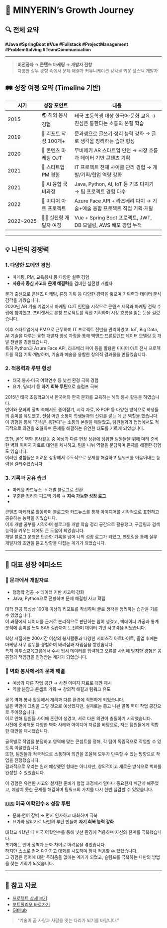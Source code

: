 # 🌱 MINYERIN’s Growth Journey

## 🔍 전체 요약
**#Java #SpringBoot #Vue #Fullstack #ProjectManagement #ProblemSolving #TeamCommunication**

---

> **비전공자 → 콘텐츠 마케팅 → 개발자 전향**  
> 다양한 실무 경험 속에서 문제 해결과 커뮤니케이션 감각을 키운 풀스택 개발자

## 🛤️ 성장 여정 요약 (Timeline 기반)

| 시기 | 성장 포인트 | 내용 |
|------|--------------|------|
| 2015 | 🌏 해외 봉사 경험 | 태국 초등학생 대상 한국어·문화 교육 → 진심은 통한다는 소통의 본질 학습 |
| 2019 | 📖 리포트 작성 100개+ | 문과생으로 글쓰기·정리 능력 강화 → 글로 생각을 정리하는 습관 형성 |
| 2020 | 🎥 콘텐츠 마케팅 OJT | 무비에키 AR 스타트업 인턴 → 시장 흐름과 데이터 기반 콘텐츠 기획 |
| 2021 | 🚀 스타트업 PM 경험 | IT 프로젝트 전체 사이클 관리 경험 → 개발/기획/협업 역량 강화 |
| 2021 | 🤖 AI 융합 국비과정 | Java, Python, AI, IoT 등 기초 다지기 → 팀 프로젝트 경험 다수 |
| 2022 | 🎨 미디어 아트 프로젝트 | Azure Face API + 라즈베리 파이 → 기술+예술 융합 프로젝트 직접 기획·개발 |
| 2022~2025 | 👩‍💻 실전형 개발자 여정 | Vue + Spring Boot 프로젝트, JWT, DB 모델링, AWS 배포 경험 누적 |


---


## 💡 나만의 경쟁력  

### 1. 다양한 도메인 경험
- 마케팅, PM, 교육봉사 등 다양한 실무 경험
- **사용자 중심 사고**와 **문제 해결력**을 겸비한 실전형 개발자


문과 출신으로 콘텐츠 마케팅, 론칭 기획 등 다양한 경력을 쌓으며 기획력과 데이터 분석 감각을 키웠습니다.  
2020년 AR 기술 기업에서 마케팅 OJT 인턴을 시작으로 콘텐츠 제작과 마케팅 전략 수립에 참여했고, 프리랜서로 론칭 프로젝트를 직접 기획하며 시장 흐름을 읽는 눈을 길렀습니다.

이후 스타트업에서 PM으로 근무하며 IT 프로젝트 전반을 관리하였고, IoT, Big Data, AI 기술을 다루는 융합 개발자 양성 과정을 통해 백엔드·프론트엔드·데이터 모델링 등 개발 전반을 경험했습니다.  
특히 Python과 Azure Face API, 라즈베리 파이 등을 활용한 미디어 아트 전시 프로젝트를 직접 기획·개발하며, 기술과 예술을 융합한 창의적 결과물을 만들었습니다.

### 2. 적응력과 루틴 형성
- 태국 봉사·미국 어학연수 등 낯선 환경 극복 경험
- 요가, 달리기 등 **자기 회복 루틴**으로 슬럼프 극복

2015년 태국 초등학교에서 한국어와 한국 문화를 교육하는 해외 봉사 활동을 하였습니다.  
언어와 문화의 장벽 속에서도 종이접기, 시각 자료, K-POP 등 다양한 방식으로 학생들의 흥미를 유도했고, 진심 어린 소통이 학생들과의 신뢰를 쌓는 데 큰 역할을 했습니다.  
이 경험을 통해 "진심은 통한다"는 소통의 본질을 깨달았고, 팀원들과의 협업에서도 적극적으로 의견을 조율하며 문제를 해결하는 유연한 태도를 기르게 되었습니다.

또한, 골목 벽화 봉사활동 중 예상과 다른 현장 상황에 당황한 팀원들을 위해 미리 준비한 벽화 이미지 자료로 대안을 제시하고, 팀을 나눠 역할을 분담하며 문제를 해결한 경험도 있습니다.  
이러한 경험들은 어려운 상황에서 주도적으로 문제를 해결하고 팀워크를 이끌어내는 능력을 길러주었습니다.

### 3. 기록과 공유 습관
- 마케팅 카드뉴스 → 개발 블로그로 전환
- 꾸준한 정리와 피드백 기록 → **지속 가능한 성장 로그**
- 
콘텐츠 마케터로 활동하며 블로그와 카드뉴스를 통해 아이디어를 시각적으로 표현하고 공유하는 능력을 키웠습니다.  
이후 개발 공부를 시작하며 블로그를 개발 학습 정리 공간으로 활용했고, 구글링과 검색 능력을 키우는 데에도 큰 도움이 되었습니다.  
개발 블로그 운영은 단순한 기록을 넘어 나의 성장 로그가 되었고, 멘토링을 통해 실무 개발자의 조언을 듣고 방향을 다잡는 계기가 되었습니다.

---

## 📝 대표 성장 에피소드

### 🧠 문과에서 개발자로
- 행정학 전공 → 데이터 기반 사고력 강화
- Java, Python으로 전향하며 문제 해결형 사고 확립

대학 전공 특성상 100개 이상의 리포트를 작성하며 글로 생각을 정리하는 습관을 기를 수 있었습니다.  
이 과정에서 데이터를 근거로 논리적으로 판단하는 힘이 생겼고, 빅데이터 가공과 통계 분석에 흥미를 느껴 SAS 실습까지 도전하며 데이터 기반 사고력을 키웠습니다.

학창 시절에는 200시간 이상의 봉사활동과 다양한 서비스직 아르바이트, 졸업 후에는 마케팅 사무 업무를 경험하며 배려심과 자립심을 쌓았습니다.  
특히 이투스교육그룹에서 수시 입시 데이터를 입력하고 오류를 사전에 방지한 경험은 꼼꼼함과 책임감을 인정받는 계기가 되었습니다.

### 💬 벽화 봉사에서의 문제 해결
- 예상과 다른 작업 공간 → 사전 이미지 자료로 대안 제시
- 역할 분담과 콘셉트 기획 → 창의적 해결과 팀워크 유도


골목 벽화 봉사 활동에서 계획과 다른 환경에 직면하게 되었습니다.  
넓은 벽면에 그림을 그릴 것으로 예상했지만, 실제로는 좁고 나뉜 골목 벽이 작업 공간으로 주어졌습니다.  
이로 인해 팀원들 사이에 혼란이 생겼고, 서로 다른 의견이 충돌하기 시작했습니다.  
사전에 준비해둔 다양한 벽화 사례와 아이디어 자료를 바탕으로, 저는 팀원들에게 적합한 대안을 제시했습니다.

골목별로 작업을 분담하고 영역에 맞는 콘셉트를 정해, 각 팀이 독립적으로 작업할 수 있도록 이끌었습니다.  
또한, 팀원들과 적극적으로 소통하며 의견을 조율해 모두가 만족할 수 있는 방향으로 작업을 진행했습니다.  
결과적으로 우리는 원래 예상했던 형태는 아니지만, 창의적이고 새로운 방식으로 벽화를 완성할 수 있었습니다.

이 경험은 유연한 사고와 철저한 준비가 협업 과정에서 얼마나 중요한지 깨닫게 해주었고, 예상치 못한 문제를 해결하며 팀워크의 가치를 다시 한번 실감할 수 있었습니다.

### 🇺🇸 미국 어학연수 & 성장 루틴
- 문화·언어 장벽 → 먼저 인사하고 대화하며 극복
- 요가와 달리기로 나만의 루틴 만들며 **자기 회복 능력 강화**

대학교 4학년 때 미국 어학연수를 통해 낯선 환경에 적응하며 자신의 한계를 극복했습니다.  
초기에는 언어 장벽과 문화 차이로 어려움을 겪었습니다.  
하지만 스스로 먼저 다가가고 대화를 시도하며 점차 적응할 수 있었습니다.  
그 경험은 영어에 대한 두려움을 없애는 계기가 되었고, 슬럼프를 극복하는 나만의 방법을 찾는 기회가 되었습니다.

---

## 📎 참고 자료
- [프로젝트 상세 보기](./ProjectDetails.md)
- [포트폴리오 바로가기](https://justsaying.co.kr)
- [GitHub](https://github.com/feed-mina)

> “기술이 곧 사람과 사람을 잇는 다리가 되기를 바랍니다.”

